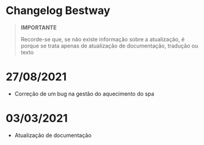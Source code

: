 # Changelog Bestway

>**IMPORTANTE**
>
>Recorde-se que, se não existe informação sobre a atualização, é porque se trata apenas de atualização de documentação, tradução ou texto

# 27/08/2021

- Correção de um bug na gestão do aquecimento do spa

# 03/03/2021 

 - Atualização de documentação